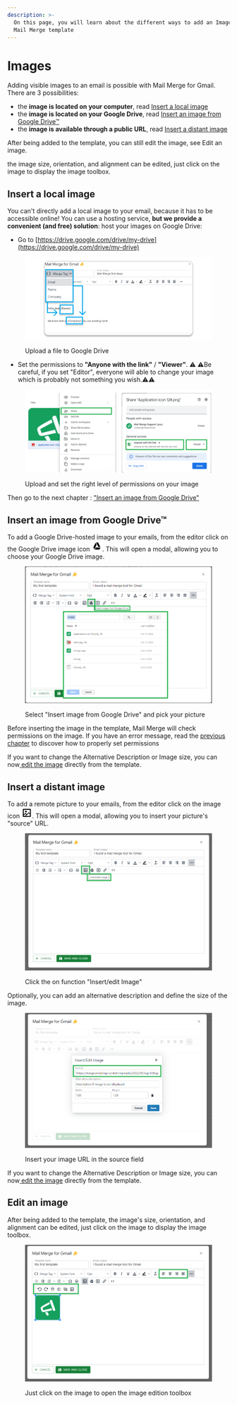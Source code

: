 ```yaml
---
description: >-
  On this page, you will learn about the different ways to add an Image to your
  Mail Merge template
---
```


# Images

Adding visible images to an email is possible with Mail Merge for Gmail. There are 3 possibilities:

* the **image is located on your computer**, read [Insert a local image](images.md#insert-a-local-image)
* the **image is located on your Google Drive**, read [Insert an image from Google Drive™](images.md#insert-an-image-from-google-drive-tm)
* the **image is available through a public URL**, read [Insert a distant image](images.md#insert-a-distant-image)

After being added to the template, you can still edit the image, see Edit an image.

the image size, orientation, and alignment can be edited, just click on the image to display the image toolbox.

## Insert a local image

You can't directly add a local image to your email, because it has to be accessible online! You can use a hosting service, **but we provide a convenient (and free) solution**: host your images on Google Drive:

* Go to [https://drive.google.com/drive/my-drive](https://drive.google.com/drive/my-drive)

<figure><img src="../.gitbook/assets/use mergetag (1).png" alt=""><figcaption><p>Upload a file to Google Drive</p></figcaption></figure>

* Set the permissions to **"Anyone with the link"** / **"Viewer"**. :warning: :warning:Be careful, if you set "Editor", everyone will able to change your image which is probably not something you wish.:warning::warning:

<figure><img src="../.gitbook/assets/set%20drive%20permissions.png" alt=""><figcaption><p>Upload and set the right level of permissions on your image</p></figcaption></figure>

Then go to the next chapter : ["Insert an image from Google Drive"](images.md#undefined)

## Insert an image from Google Drive™

To add a Google Drive-hosted image to your emails, from the editor click on the Google Drive image icon ![](../.gitbook/assets/gdrive%20icon.png). This will open a modal, allowing you to choose your Google Drive image.

<figure><img src="../.gitbook/assets/function%20insert%20Gdrive.png" alt=""><figcaption><p>Select "Insert image from Google Drive" and pick your picture</p></figcaption></figure>

Before inserting the image in the template, Mail Merge will check permissions on the image. If you have an error message, read the [previous chapter](images.md#insert-a-local-image) to discover how to properly set permissions

If you want to change the Alternative Description or Image size, you can now[ edit the image](images.md#undefined) directly from the template.

## Insert a distant image

To add a remote picture to your emails, from the editor click on the image icon ![](../.gitbook/assets/remotepiclogo.png). This will open a modal, allowing you to insert your picture's "source" URL.

<figure><img src="../.gitbook/assets/function%20remote%20picture.png" alt=""><figcaption><p>Click the on function "Insert/edit Image"</p></figcaption></figure>

Optionally, you can add an alternative description and define the size of the image.

<figure><img src="../.gitbook/assets/function%20remote%20picture%20source%20(1).png" alt=""><figcaption><p>Insert your image URL in the source field</p></figcaption></figure>

If you want to change the Alternative Description or Image size, you can now[ edit the image](images.md#undefined) directly from the template.

## Edit an image

After being added to the template, the image's size, orientation, and alignment can be edited, just click on the image to display the image toolbox.

<figure><img src="../.gitbook/assets/function%20remote%20edit%20image.png" alt=""><figcaption><p>Just click on the image to open the image edition toolbox</p></figcaption></figure>
